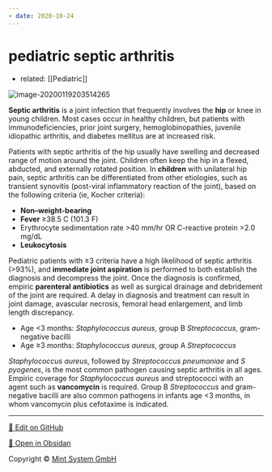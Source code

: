 ```yaml
---
- date: 2020-10-24
---
```


# pediatric septic arthritis

- related: [[Pediatric]]

<!-- pediatric septic joint criteria, risks, sx, rx -->

![image-20200119203514265](https://photos.thisispiggy.com/file/wikiFiles/image-20200119203514265.png)

**Septic arthritis** is a joint infection that frequently involves the **hip** or knee in young children. Most cases occur in healthy children, but patients with immunodeficiencies, prior joint surgery, hemoglobinopathies, juvenile idiopathic arthritis, and diabetes mellitus are at increased risk.

Patients with septic arthritis of the hip usually have swelling and decreased range of motion around the joint. Children often keep the hip in a flexed, abducted, and externally rotated position. In **children** with unilateral hip pain, septic arthritis can be differentiated from other etiologies, such as transient synovitis (post-viral inflammatory reaction of the joint), based on the following criteria (ie, Kocher criteria):

- **Non–weight-bearing**
- **Fever** ≥38.5 C (101.3 F)
- Erythrocyte sedimentation rate >40 mm/hr OR C-reactive protein >2.0 mg/dL
- **Leukocytosis**

Pediatric patients with ≥3 criteria have a high likelihood of septic arthritis (>93%), and **immediate joint aspiration** is performed to both establish the diagnosis and decompress the joint. Once the diagnosis is confirmed, empiric **parenteral antibiotics** as well as surgical drainage and debridement of the joint are required. A delay in diagnosis and treatment can result in joint damage, avascular necrosis, femoral head enlargement, and limb length discrepancy.

- Age <3 months: _Staphylococcus aureus_, group B _Streptococcus_, gram-negative bacilli
- Age ≥3 months: _Staphylococcus aureus_, group A _Streptococcus_

_Staphylococcus aureus_, followed by _Streptococcus pneumoniae_ and _S pyogenes_, is the most common pathogen causing septic arthritis in all ages. Empiric coverage for _Staphylococcus aureus_ and streptococci with an agent such as **vancomycin** is required. Group B _Streptococcus_ and gram-negative bacilli are also common pathogens in infants age <3 months, in whom vancomycin plus cefotaxime is indicated.


<hr>

[📝 Edit on GitHub](https://github.com/Mint-System/Knowledge/blob/master/pediatric%20septic%20arthritis.md)

[📂 Open in Obsidan](obsidian://open?vault=Knowledge%20Mint%20System&file=pediatric%20septic%20arthritis.md ':target=_self')

<footer>Copyright © <a href="https://www.mint-system.ch/">Mint System GmbH</a></footer>